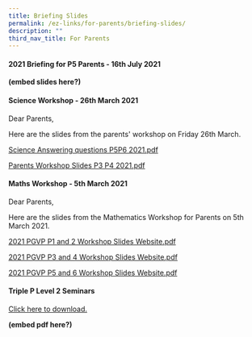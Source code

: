 ```yaml
---
title: Briefing Slides
permalink: /ez-links/for-parents/briefing-slides/
description: ""
third_nav_title: For Parents
---
```

#### 2021 Briefing for P5 Parents - 16th July 2021

**(embed slides here?)**

#### Science Workshop - 26th March 2021

Dear Parents,

Here are the slides from the parents' workshop on Friday 26th March.

[Science Answering questions P5P6 2021.pdf](/files/Science%20Answering%20questions%20P5P6%202021.pdf)

[Parents Workshop Slides P3 P4 2021.pdf](/files/Parents%20Workshop%20Slides%20P3%20%20P4%202021.pdf)

#### Maths Workshop - 5th March 2021

Dear Parents,

Here are the slides from the Mathematics Workshop for Parents on 5th March 2021.

[2021 PGVP P1 and 2 Workshop Slides Website.pdf](/files/2021%20PGVP%20P1%20and%202%20Workshop%20Slides%20Website.pdf)

[2021 PGVP P3 and 4 Workshop Slides Website.pdf](/files/2021%20PGVP%20P3%20and%204%20Workshop%20Slides%20Website.pdf)

[2021 PGVP P5 and 6 Workshop Slides Website.pdf](/files/2021%20PGVP%20P5%20and%206%20Workshop%20Slides%20Website.pdf)

#### Triple P Level 2 Seminars

[Click here to download.](/files/L2%20Run3%20Jan%20Pr%20infographic.pdf)

**(embed pdf here?)**